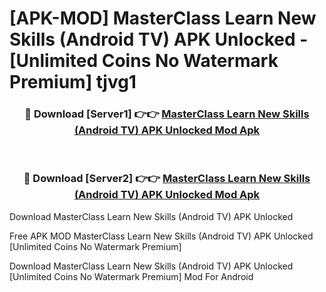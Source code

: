 # [APK-MOD] MasterClass  Learn New Skills (Android TV) APK Unlocked - [Unlimited Coins No Watermark Premium] tjvg1



<div align="center">
<h3>🔴 Download [Server1] 👉👉 <a href="https://momento.my/?title=MasterClass__Learn_New_Skills_(Android_TV)_APK_Unlocked">MasterClass  Learn New Skills (Android TV) APK Unlocked Mod Apk</a></h3><br>

<h3>🔴 Download [Server2] 👉👉 <a href="https://momento.my/?title=MasterClass__Learn_New_Skills_(Android_TV)_APK_Unlocked">MasterClass  Learn New Skills (Android TV) APK Unlocked Mod Apk</a></h3>
</div>



Download MasterClass  Learn New Skills (Android TV) APK Unlocked 

Free APK MOD MasterClass  Learn New Skills (Android TV) APK Unlocked [Unlimited Coins No Watermark Premium]

Download MasterClass  Learn New Skills (Android TV) APK Unlocked [Unlimited Coins No Watermark Premium] Mod For Android
